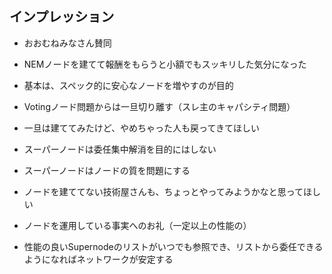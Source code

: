 ## インプレッション

- おおむねみなさん賛同

- NEMノードを建てて報酬をもらうと小額でもスッキリした気分になった

- 基本は、スペック的に安心なノードを増やすのが目的

- Votingノード問題からは一旦切り離す（スレ主のキャパシティ問題）

- 一旦は建ててみたけど、やめちゃった人も戻ってきてほしい

- スーパーノードは委任集中解消を目的にはしない

- スーパーノードはノードの質を問題にする

- ノードを建ててない技術屋さんも、ちょっとやってみようかなと思ってほしい

- ノードを運用している事実へのお礼（一定以上の性能の）

- 性能の良いSupernodeのリストがいつでも参照でき、リストから委任できるようになればネットワークが安定する

